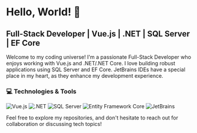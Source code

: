 <!-- Your Name -->
# Hello, World! 👋

## Full-Stack Developer | Vue.js | .NET | SQL Server | EF Core

Welcome to my coding universe! I'm a passionate Full-Stack Developer who enjoys working with Vue.js and .NET/.NET Core. I love building robust applications using SQL Server and EF Core. JetBrains IDEs have a special place in my heart, as they enhance my development experience.

### 💻 Technologies & Tools

![Vue.js](https://img.shields.io/badge/-Vue.js-4FC08D?logo=vue.js&logoColor=white&style=flat)
![.NET](https://img.shields.io/badge/-.NET-512BD4?logo=.net&logoColor=white&style=flat)
![SQL Server](https://img.shields.io/badge/-SQL%20Server-CC2927?logo=microsoft-sql-server&logoColor=white&style=flat)
![Entity Framework Core](https://img.shields.io/badge/-EF%20Core-845EF7?logo=.net&logoColor=white&style=flat)
![JetBrains](https://img.shields.io/badge/-JetBrains-000000?logo=jetbrains&logoColor=white&style=flat)

Feel free to explore my repositories, and don't hesitate to reach out for collaboration or discussing tech topics!

<!--
Remember to add your own URLs in the badges above.
You can find shields.io badges for other technologies and social media platforms there as well.
-->
